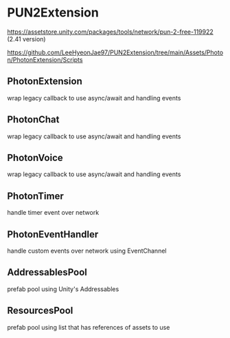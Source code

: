 # PUN2Extension
 https://assetstore.unity.com/packages/tools/network/pun-2-free-119922 (2.41 version)
 
 https://github.com/LeeHyeonJae97/PUN2Extension/tree/main/Assets/Photon/PhotonExtension/Scripts
 
## PhotonExtension
 wrap legacy callback to use async/await and handling events

## PhotonChat
 wrap legacy callback to use async/await and handling events
 
## PhotonVoice
 wrap legacy callback to use async/await and handling events
 
## PhotonTimer
 handle timer event over network
 
## PhotonEventHandler
 handle custom events over network using EventChannel

## AddressablesPool
 prefab pool using Unity's Addressables
 
## ResourcesPool 
 prefab pool using list that has references of assets to use
